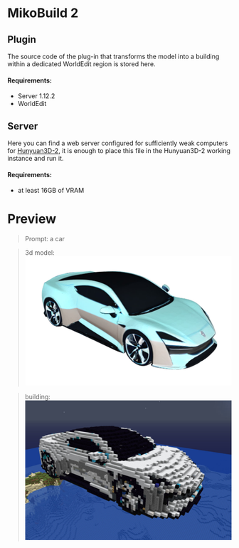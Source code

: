 # MikoBuild 2

## Plugin
The source code of the plug-in that transforms the model into a building within a dedicated WorldEdit region is stored here.
#### Requirements:
- Server 1.12.2
- WorldEdit

## Server
Here you can find a web server configured for sufficiently weak computers for [Hunyuan3D-2](https://github.com/Tencent/Hunyuan3D-2), it is enough to place this file in the Hunyuan3D-2 working instance and run it.
#### Requirements:
- at least 16GB of VRAM

# Preview
> Prompt: a car

> 3d model: ![generated model](https://github.com/Sworroo/MikoBuild-2/blob/main/assets/model.jpg)

> building: ![generated structure](https://github.com/Sworroo/MikoBuild-2/blob/main/assets/building.jpg)